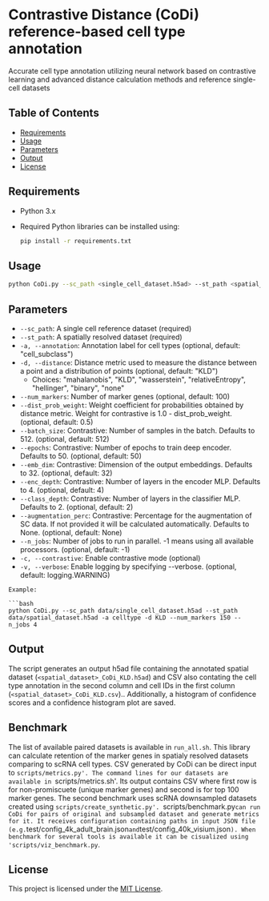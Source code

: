# Contrastive Distance (CoDi) reference-based cell type annotation

Accurate cell type annotation utilizing neural network based on contrastive learning and advanced distance calculation methods and reference single-cell datasets

## Table of Contents

- [Requirements](#requirements)
- [Usage](#usage)
- [Parameters](#parameters)
- [Output](#output)
- [License](#license)


## Requirements

- Python 3.x
- Required Python libraries can be installed using:

  ```bash
  pip install -r requirements.txt
  ```

## Usage

```bash
python CoDi.py --sc_path <single_cell_dataset.h5ad> --st_path <spatial_dataset.h5ad> -a <sc_annotation>
```

## Parameters

- `--sc_path`: A single cell reference dataset (required)
- `--st_path`: A spatially resolved dataset (required)
- `-a, --annotation`: Annotation label for cell types (optional, default: "cell_subclass")
- `-d, --distance`: Distance metric used to measure the distance between a point and a distribution of points (optional, default: "KLD") 
  - Choices: "mahalanobis", "KLD", "wasserstein", "relativeEntropy", "hellinger", "binary", "none"
- `--num_markers`: Number of marker genes (optional, default: 100)
- `--dist_prob_weight`: Weight coefficient for probabilities obtained by distance metric. Weight for contrastive is 1.0 - dist_prob_weight. (optional, default: 0.5)
- `--batch_size`: Contrastive: Number of samples in the batch. Defaults to 512. (optional, default: 512)
- `--epochs`: Contrastive: Number of epochs to train deep encoder. Defaults to 50. (optional, default: 50)
- `--emb_dim`: Contrastive: Dimension of the output embeddings. Defaults to 32. (optional, default: 32)
- `--enc_depth`: Contrastive: Number of layers in the encoder MLP. Defaults to 4. (optional, default: 4)
- `--class_depth`: Contrastive: Number of layers in the classifier MLP. Defaults to 2. (optional, default: 2)
- `--augmentation_perc`: Contrastive: Percentage for the augmentation of SC data. If not provided it will be calculated automatically. Defaults to None. (optional, default: None)
- `--n_jobs`: Number of jobs to run in parallel. -1 means using all available processors. (optional, default: -1)
- `-c, --contrastive`: Enable contrastive mode (optional)
- `-v, --verbose`: Enable logging by specifying --verbose. (optional, default: logging.WARNING)
```
Example:

```bash
python CoDi.py --sc_path data/single_cell_dataset.h5ad --st_path data/spatial_dataset.h5ad -a celltype -d KLD --num_markers 150 --n_jobs 4
```

## Output

The script generates an output h5ad file containing the annotated spatial dataset (`<spatial_dataset>_CoDi_KLD.h5ad`) and CSV also contating the cell type annotation in the second column and cell IDs in the first column (`<spatial_dataset>_CoDi_KLD.csv`).. Additionally, a histogram of confidence scores and a confidence histogram plot are saved.

## Benchmark

The list of available paired datasets is available in `run_all.sh`.
This library can calculate retention of the marker genes in spatialy resolved datasets comparing to scRNA cell types. CSV generated by CoDi can be direct input to `scripts/metrics.py'. The command lines for our datasets are available in `scripts/metrics.sh'. Its output contains CSV where first row is for non-promiscuete (unique marker genes) and second is for top 100 marker genes.
The second benchmark uses scRNA downsampled datasets created using `scripts/create_synthetic.py'. `scripts/benchmark.py` can run CoDi for pairs of original and subsampled dataset and generate metrics for it. It receives configuration containing paths in input JSON file (e.g. `test/config_4k_adult_brain.json` and `test/config_40k_visium.json`). When benchmark for several tools is available it can be cisualized using 'scripts/viz_benchmark.py`.


## License

This project is licensed under the [MIT License](LICENSE).

